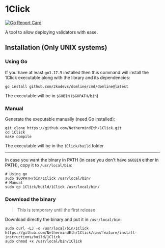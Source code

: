 # 1Click
[![Go Report Card](https://goreportcard.com/badge/github.com/NethermindEth/1Click)](https://goreportcard.com/report/github.com/NethermindEth/1Click)

A tool to allow deploying validators with ease.

## Installation (Only UNIX systems)

### Using Go

If you have at least `go1.17.5` installed then this command will install the 1Click executable along with the library and its dependencies:

```
go install github.com/2kodevs/domline/cmd/domline@latest
```

The executable will be in `$GOBIN` (`$GOPATH/bin`) 

### Manual

Generate the executable manually (need Go installed):

```
git clone https://github.com/NethermindEth/1Click.git
cd 1Click
make compile
```

The executable will be in the `1Click/build` folder

---
In case you want the binary in PATH (in case you don't have `$GOBIN` either in PATH), copy it to `/usr/local/bin`:

```
# Using go
sudo $GOPATH/bin/1Click /usr/local/bin/
# Manual
sudo cp 1Click/build/1Click /usr/local/bin/
```

### Download the binary

> This is temporary until the first release

Download directly the binary and put it in `/usr/local/bin`:

```
sudo curl -LJ -o /usr/local/bin/1Click https://github.com/NethermindEth/1Click/raw/feature/install-instructions/build/1Click
sudo chmod +x /usr/local/bin/1Click
```
